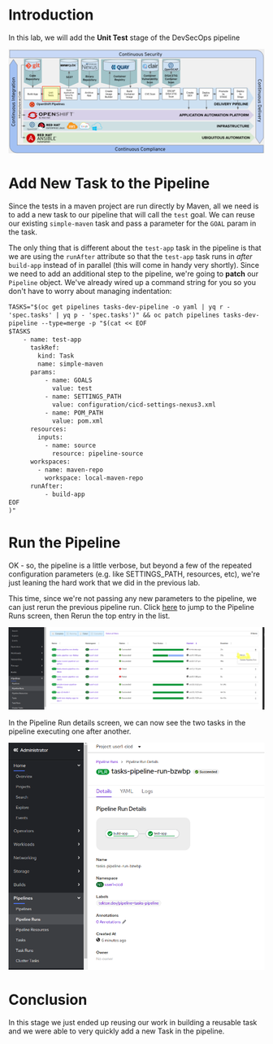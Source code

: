 # Introduction  

In this lab, we will add the **Unit Test** stage of the DevSecOps pipeline

![Unit Test Stage](images/openshift-pipeline-unittest.png)

# Add New Task to the Pipeline 

Since the tests in a maven project are run directly by Maven, all we need is to add a new task to our pipeline that will call the `test` goal. We can reuse our existing `simple-maven` task and pass a parameter for the `GOAL` param in the task.

The only thing that is different about the `test-app` task in the pipeline is that we are using the `runAfter` attribute so that the `test-app` task runs in *after* `build-app` instead of in parallel (this will come in handy very shortly). Since we need to add an additional  step to the pipeline, we're going to **patch** our `Pipeline` object. We've already wired up a command string for you so you don't have to worry about managing indentation:

```execute
TASKS="$(oc get pipelines tasks-dev-pipeline -o yaml | yq r - 'spec.tasks' | yq p - 'spec.tasks')" && oc patch pipelines tasks-dev-pipeline --type=merge -p "$(cat << EOF
$TASKS
    - name: test-app
      taskRef:
        kind: Task
        name: simple-maven
      params:
          - name: GOALS
            value: test 
          - name: SETTINGS_PATH
            value: configuration/cicd-settings-nexus3.xml
          - name: POM_PATH
            value: pom.xml
      resources:
        inputs:
          - name: source
            resource: pipeline-source
      workspaces:
        - name: maven-repo
          workspace: local-maven-repo
      runAfter:
          - build-app
EOF
)"
```

# Run the Pipeline
OK - so, the pipeline is a little verbose, but beyond a few of the repeated configuration parameters (e.g. like SETTINGS_PATH, resources, etc), we're just leaning the hard work that we did in the previous lab. 

This time, since we're not passing any new parameters to the pipeline, we can just rerun the previous pipeline run. Click [here](%console_url%/k8s/ns/%username%-cicd/tekton.dev~v1beta1~PipelineRun) to jump to the Pipeline Runs screen, then Rerun the top entry in the list.

![Rerun Pipeline Run](images/rerun_pipelinerun.png)

In the Pipeline Run details screen, we can now see the two tasks in the pipeline executing one after another. 

![PipelineRun Details](images/pipelinerun_results_after_test.png)

# Conclusion

In this stage we just ended up reusing our work in building a reusable task and we were able to very quickly add a new Task in the pipeline.
